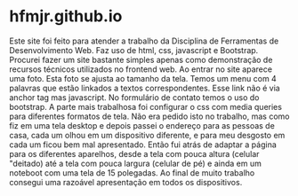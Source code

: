 # hfmjr.github.io

Este site foi feito para atender a trabalho da Disciplina de Ferramentas de Desenvolvimento Web.
Faz uso de html, css, javascript e Bootstrap.
Procurei fazer um site bastante simples apenas como demonstração de recursos técnicos utilizados no frontend web.
Ao entrar no site aparece uma foto. Esta foto se ajusta ao tamanho da tela.
Temos um menu com 4 palavras que estão linkados a textos correspondentes. Esse link não é via anchor tag <a> mas javascript.
No formulário de contato temos o uso do bootstrap.
A parte mais trabalhosa foi configurar o css com media queries para diferentes formatos de tela. Não era pedido isto no trabalho, mas como fiz
em uma tela desktop e depois passei o endereço para as pessoas de casa, cada um olhou em um dispositivo diferente, e para meu desgosto em cada um ficou 
bem mal apresentado. Então fui atrás de adaptar a página para os diferentes aparelhos, desde a tela com pouca altura (celular "deitado) até
a tela com pouca largura (celular de pé) e ainda em um noteboot com uma tela de 15 polegadas. Ao final de muito trabalho consegui uma razoável apresentação
em todos os dispositivos.

